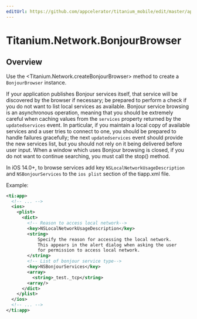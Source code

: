```yaml
---
editUrl: https://github.com/appcelerator/titanium_mobile/edit/master/apidoc/Titanium/Network/BonjourBrowser.yml
---
```

# Titanium.Network.BonjourBrowser

<TypeHeader/>

## Overview

Use the <Titanium.Network.createBonjourBrowser> method to create a `BonjourBrowser` instance.

If your application publishes Bonjour services itself, that service will be discovered 
by the browser if necessary; be prepared to perform a check if you do not want to list 
local services as available.  Bonjour service browsing is an asynchronous operation, 
meaning that you should be extremely careful when caching values from the `services` 
property returned by the `updatedservices` event.  In particular, if you maintain a 
local copy of available services and a user tries to connect to one, you should be prepared 
to handle failures gracefully; the next `updatedservices` event should provide the new 
services list, but you should not rely on it being delivered before user input.  When 
a window which uses Bonjour browsing is closed, if you do not want to continue searching, 
you must call the stop() method.

In iOS 14.0+, to browse services add key `NSLocalNetworkUsageDescription` and `NSBonjourServices` to the `ios plist` section of the tiapp.xml file.

Example:

``` xml
<ti:app>
  <!-- ... -->
  <ios>
    <plist>
      <dict>
        <!-- Reason to access local network-->
        <key>NSLocalNetworkUsageDescription</key>
        <string>
            Specify the reason for accessing the local network.
            This appears in the alert dialog when asking the user 
            for permission to access local network.
        </string>
        <!-- List of bonjour service type-->
        <key>NSBonjourServices</key>
        <array>
          <string>_test._tcp</string>
        <array/>
      </dict>
    </plist>
  </ios>
  <!-- ... -->
</ti:app>
```

<ApiDocs/>
